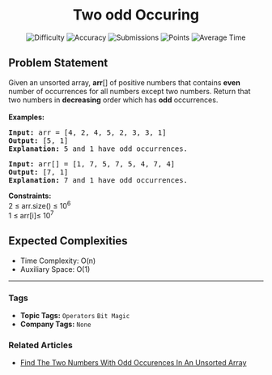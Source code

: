 <h1 align="center">Two odd Occuring</h1>

<p align="center">
  <img alt="Difficulty" title="Difficulty" src="https://custom-icon-badges.demolab.com/badge/Difficulty: Medium-1F222E?style=for-the-badge&logoColor=white&logo=fire"/>
  <img alt="Accuracy" title="Accuracy" src="https://custom-icon-badges.demolab.com/badge/Accuracy: 49.49%25-1F222E?style=for-the-badge&logoColor=white&logo=target"/>
  <img alt="Submissions" title="Submissions" src="https://custom-icon-badges.demolab.com/badge/Submissions: 79K+-1F222E?style=for-the-badge&logoColor=white&logo=repo"/>
  <img alt="Points" title="Points" src="https://custom-icon-badges.demolab.com/badge/Points: 4-1F222E?style=for-the-badge&logoColor=white&logo=award"/>
  <img alt="Average Time" title="Average Time" src="https://custom-icon-badges.demolab.com/badge/Average%20Time: N/A-1F222E?style=for-the-badge&logoColor=white&logo=clock"/>
</p>

## Problem Statement

Given an unsorted array, <b>arr</b>[] of positive numbers that contains <b>even </b>number of occurrences for all numbers except two numbers. Return that two numbers in <b>decreasing</b> order which has <b>odd</b> occurrences.<br><br><b>Examples:</b>

<pre><b>Input: </b>arr = [4, 2, 4, 5, 2, 3, 3, 1]
<b>Output:</b> [5, 1] 
<b>Explanation:</b> 5 and 1 have odd occurrences.</pre>

<pre><b>Input: </b>arr[] = [1, 7, 5, 7, 5, 4, 7, 4]
<b>Output:</b> [7, 1]
<b>Explanation:</b> 7 and 1 have odd occurrences.</pre>

<b>Constraints:</b><br>2 ≤ arr.size() ≤ 10<sup>6</sup><br>1 ≤ arr[i]≤ 10<sup>7</sup>

## Expected Complexities
- Time Complexity: O(n)
- Auxiliary Space: O(1)

<hr>

### Tags
- **Topic Tags:** `Operators` `Bit Magic`
- **Company Tags:** `None`

### Related Articles
- [Find The Two Numbers With Odd Occurences In An Unsorted Array](https://www.geeksforgeeks.org/find-the-two-numbers-with-odd-occurences-in-an-unsorted-array/)
